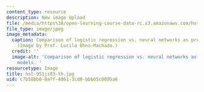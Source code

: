 ```yaml
---
content_type: resource
description: New image Upload
file: /media/https%3A/open-learning-course-data-rc.s3.amazonaws.com/hst-951j-medical-decision-support-spring-2003/c7b58bb00aff48613cd9bbb05c0095a6_hst-951js03-th.jpg
file_type: image/jpeg
image_metadata:
  caption: Comparison of logistic regression vs. neural networks as prognostic models.
    (Image by Prof. Lucila Ohno-Machado.)
  credit: ''
  image-alt: 'Comparison of logistic regression vs. neural networks as prognostic
    models. '
resourcetype: Image
title: hst-951js03-th.jpg
uid: c7b58bb0-0aff-4861-3cd9-bbb05c0095a6
---
```

